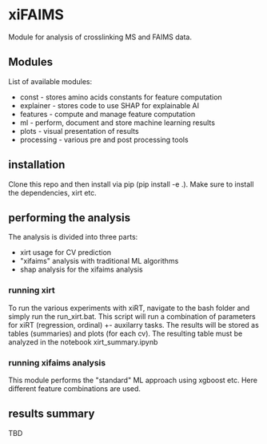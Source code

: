 # xiFAIMS

Module for analysis of crosslinking MS and FAIMS data.

## Modules
List of available modules:
- const - stores amino acids constants for feature computation
- explainer - stores code to use SHAP for explainable AI
- features - compute and manage feature computation
- ml - perform, document and store machine learning results
- plots - visual presentation of results
- processing - various pre and post processing tools

## installation
Clone this repo and then install via pip (pip install -e .). Make sure to install the dependencies,
xirt etc.

## performing the analysis

The analysis is divided into three parts:
- xirt usage for CV prediction
- "xifaims" analysis with traditional ML algorithms
- shap analysis for the xifaims analysis


### running xirt
To run the various experiments with xiRT, navigate to the bash folder and simply run the
run_xirt.bat. This script will run a combination of parameters for xiRT (regression, ordinal) +-
auxilarry tasks. The results will be stored as tables (summaries) and plots (for each cv).
The resulting table must be analyzed in the notebook xirt_summary.ipynb

### running xifaims analysis
This module performs the "standard" ML approach using xgboost etc. Here different feature 
combinations are used.

## results summary
 TBD